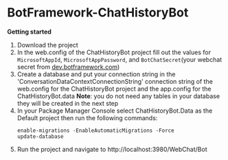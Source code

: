 # BotFramework-ChatHistoryBot
**Getting started**
1. Download the project
2. In the web.config of the ChatHistoryBot project fill out the values for `MicrosoftAppId`, `MicrosoftAppPassword`, and `BotChatSecret`(your webchat secret from [dev.botframework.com](https://dev.botframework.com/)) 
3. Create a database and put your connection string in the 'ConversationDataContextConnectionString' connection string of the web.config for the ChatHistoryBot project and the app.config for the ChatHistoryBot.data 
**Note**: you do not need any tables in your database they will be created in the next step
4. In your Package Manager Console select ChatHistoryBot.Data as the Default project then run the following commands:
    ```
    enable-migrations -EnableAutomaticMigrations -Force
    update-database
    ```
5. Run the project and navigate to http://localhost:3980/WebChat/Bot 
